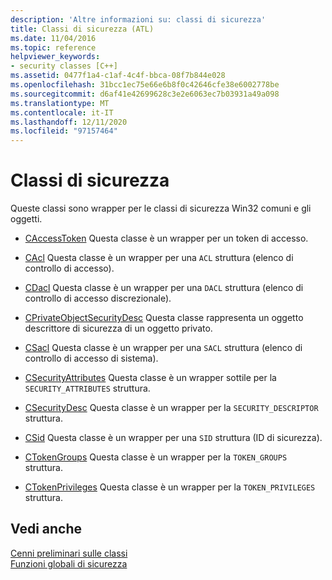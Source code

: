 ```yaml
---
description: 'Altre informazioni su: classi di sicurezza'
title: Classi di sicurezza (ATL)
ms.date: 11/04/2016
ms.topic: reference
helpviewer_keywords:
- security classes [C++]
ms.assetid: 0477f1a4-c1af-4c4f-bbca-08f7b844e028
ms.openlocfilehash: 31bcc1ec75e66e6b8f0c42646cfe38e6002778be
ms.sourcegitcommit: d6af41e42699628c3e2e6063ec7b03931a49a098
ms.translationtype: MT
ms.contentlocale: it-IT
ms.lasthandoff: 12/11/2020
ms.locfileid: "97157464"
---
```

# <a name="security-classes"></a>Classi di sicurezza

Queste classi sono wrapper per le classi di sicurezza Win32 comuni e gli oggetti.

- [CAccessToken](../atl/reference/caccesstoken-class.md) Questa classe è un wrapper per un token di accesso.

- [CAcl](../atl/reference/cacl-class.md) Questa classe è un wrapper per una `ACL` struttura (elenco di controllo di accesso).

- [CDacl](../atl/reference/cdacl-class.md) Questa classe è un wrapper per una `DACL` struttura (elenco di controllo di accesso discrezionale).

- [CPrivateObjectSecurityDesc](../atl/reference/cprivateobjectsecuritydesc-class.md) Questa classe rappresenta un oggetto descrittore di sicurezza di un oggetto privato.

- [CSacl](../atl/reference/csacl-class.md) Questa classe è un wrapper per una `SACL` struttura (elenco di controllo di accesso di sistema).

- [CSecurityAttributes](../atl/reference/csecurityattributes-class.md) Questa classe è un wrapper sottile per la `SECURITY_ATTRIBUTES` struttura.

- [CSecurityDesc](../atl/reference/csecuritydesc-class.md) Questa classe è un wrapper per la `SECURITY_DESCRIPTOR` struttura.

- [CSid](../atl/reference/csid-class.md) Questa classe è un wrapper per una `SID` struttura (ID di sicurezza).

- [CTokenGroups](../atl/reference/ctokengroups-class.md) Questa classe è un wrapper per la `TOKEN_GROUPS` struttura.

- [CTokenPrivileges](../atl/reference/ctokenprivileges-class.md) Questa classe è un wrapper per la `TOKEN_PRIVILEGES` struttura.

## <a name="see-also"></a>Vedi anche

[Cenni preliminari sulle classi](../atl/atl-class-overview.md)<br/>
[Funzioni globali di sicurezza](../atl/reference/security-global-functions.md)

